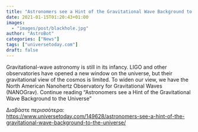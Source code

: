 ```yaml
---
title: "Astronomers see a Hint of the Gravitational Wave Background to the Universe"
date: 2021-01-15T01:20:43+01:00
images:
  - "images/post/blackhole.jpg"
author: "AstroBot"
categories: ["News"]
tags: ["universetoday.com"]
draft: false
---
```


Gravitational-wave astronomy is still in its infancy. LIGO and other observatories have opened a new window on the universe, but their gravitational view of the cosmos is limited. To widen our view, we have the North American Nanohertz Observatory for Gravitational Waves (NANOGrav). Continue reading “Astronomers see a Hint of the Gravitational Wave Background to the Universe” 

Διαβάστε περισσότερα: https://www.universetoday.com/149628/astronomers-see-a-hint-of-the-gravitational-wave-background-to-the-universe/
